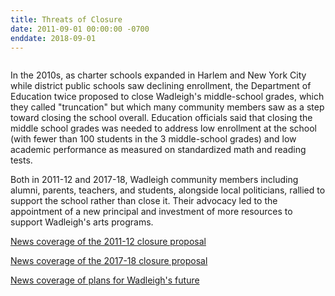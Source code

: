 ```yaml
---
title: Threats of Closure  
date: 2011-09-01 00:00:00 -0700
enddate: 2018-09-01 
---
```


![]()

In the 2010s, as charter schools expanded in Harlem and New York City while district public schools saw declining enrollment, the Department of Education twice proposed to close Wadleigh's middle-school grades, which they called "truncation" but which many community members saw as a step toward closing the school overall. Education officials said that closing the middle school grades was needed to address low enrollment at the school (with fewer than 100 students in the 3 middle-school grades) and low academic performance as measured on standardized math and reading tests.

Both in 2011-12 and 2017-18, Wadleigh community members including alumni, parents, teachers, and students, alongside local politicians, rallied to support the school rather than close it. Their advocacy led to the appointment of a new principal and investment of more resources to support Wadleigh's arts programs.

[News coverage of the 2011-12 closure proposal](https://www.dnainfo.com/new-york/20120208/harlem/wadleigh-middle-school-will-not-close-as-planned-doe-announces/)

[News coverage of the 2017-18 closure proposal](https://www.chalkbeat.org/newyork/2018/4/23/21104862/wadleigh-middle-school-is-safe-for-now-after-harlem-community-rallied-to-stop-its-closure/#:~:text=Wadleigh%20middle%20school%20is%20safe%20%E2%80%94%20for%20now%20%E2%80%94%20after%20Harlem%20community,rallied%20to%20stop%20its%20closure&text=Supporters%20scored%20a%20partial%20victory,visual%20arts%20school%20in%20Harlem)

[News coverage of plans for Wadleigh's future](https://www.chalkbeat.org/newyork/2018/8/6/21105519/after-sparing-harlem-s-storied-wadleigh-middle-school-from-closure-richard-carranza-shakes-up-its-le/)
